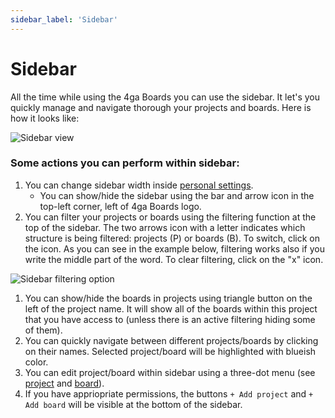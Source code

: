 ```yaml
---
sidebar_label: 'Sidebar'
---
```


# Sidebar

All the time while using the 4ga Boards you can use the sidebar. It let's you quickly manage and navigate thorough your projects and boards. Here is how it looks like:


![Sidebar view](/img/sidebarmain_en.png)

### Some actions you can perform within sidebar:
1. You can change sidebar width inside [personal settings](./settings).
    - You can show/hide the sidebar using the bar and arrow icon in the top-left corner, left of 4ga Boards logo.
2. You can filter your projects or boards using the filtering function at the top of the sidebar. The two arrows icon with a letter indicates which structure is being filtered: projects (P) or boards (B). To switch, click on the icon. As you can see in the example below, filtering works also if you write the middle part of the word. To clear filtering, click on the "x" icon.

![Sidebar filtering option](/img/sidebarfilter_en.png)

1. You can show/hide the boards in projects using triangle button on the left of the project name. It will show all of the boards within this project that you have access to (unless there is an active filtering hiding some of them).
2. You can quickly navigate between different projects/boards by clicking on their names. Selected project/board will be highlighted with blueish color.
3. You can edit project/board within sidebar using a three-dot menu (see [project](./project) and [board](./board)).
4. If you have appriopriate permissions, the buttons `+ Add project` and `+ Add board` will be visible at the bottom of the sidebar.
